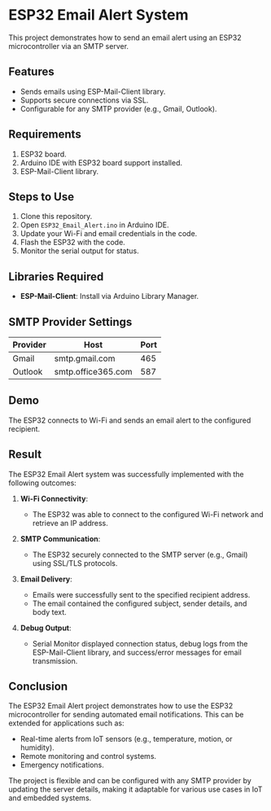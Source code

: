 # ESP32 Email Alert System

This project demonstrates how to send an email alert using an ESP32 microcontroller via an SMTP server. 

## Features
- Sends emails using ESP-Mail-Client library.
- Supports secure connections via SSL.
- Configurable for any SMTP provider (e.g., Gmail, Outlook).

## Requirements
1. ESP32 board.
2. Arduino IDE with ESP32 board support installed.
3. ESP-Mail-Client library.

## Steps to Use
1. Clone this repository.
2. Open `ESP32_Email_Alert.ino` in Arduino IDE.
3. Update your Wi-Fi and email credentials in the code.
4. Flash the ESP32 with the code.
5. Monitor the serial output for status.

## Libraries Required
- **ESP-Mail-Client**: Install via Arduino Library Manager.

## SMTP Provider Settings
| Provider  | Host             | Port |
|-----------|------------------|------|
| Gmail     | smtp.gmail.com   | 465  |
| Outlook   | smtp.office365.com | 587  |

## Demo
The ESP32 connects to Wi-Fi and sends an email alert to the configured recipient.

## Result
The ESP32 Email Alert system was successfully implemented with the following outcomes:

1. **Wi-Fi Connectivity**: 
   - The ESP32 was able to connect to the configured Wi-Fi network and retrieve an IP address.
   
2. **SMTP Communication**:
   - The ESP32 securely connected to the SMTP server (e.g., Gmail) using SSL/TLS protocols.
   
3. **Email Delivery**:
   - Emails were successfully sent to the specified recipient address.
   - The email contained the configured subject, sender details, and body text.
   
4. **Debug Output**:
   - Serial Monitor displayed connection status, debug logs from the ESP-Mail-Client library, and success/error messages for email transmission.

## Conclusion
The ESP32 Email Alert project demonstrates how to use the ESP32 microcontroller for sending automated email notifications. This can be extended for applications such as:

- Real-time alerts from IoT sensors (e.g., temperature, motion, or humidity).
- Remote monitoring and control systems.
- Emergency notifications.

The project is flexible and can be configured with any SMTP provider by updating the server details, making it adaptable for various use cases in IoT and embedded systems.
